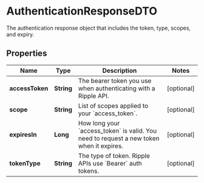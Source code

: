 

# AuthenticationResponseDTO

The authentication response object that includes the token, type, scopes, and expiry.

## Properties

| Name | Type | Description | Notes |
|------------ | ------------- | ------------- | -------------|
|**accessToken** | **String** | The bearer token you use when authenticating with a Ripple API. |  [optional] |
|**scope** | **String** | List of scopes applied to your &#x60;access_token&#x60;. |  [optional] |
|**expiresIn** | **Long** | How long your &#x60;access_token&#x60; is valid. You need to request a new token when it expires. |  [optional] |
|**tokenType** | **String** | The type of token. Ripple APIs use &#x60;Bearer&#x60; auth tokens. |  [optional] |




